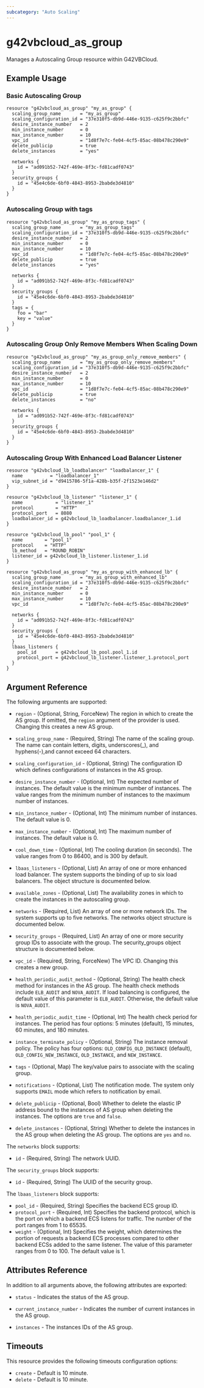```yaml
---
subcategory: "Auto Scaling"
---
```


# g42vbcloud\_as\_group

Manages a Autoscaling Group resource within G42VBCloud.

## Example Usage

### Basic Autoscaling Group

```hcl
resource "g42vbcloud_as_group" "my_as_group" {
  scaling_group_name       = "my_as_group"
  scaling_configuration_id = "37e310f5-db9d-446e-9135-c625f9c2bbfc"
  desire_instance_number   = 2
  min_instance_number      = 0
  max_instance_number      = 10
  vpc_id                   = "1d8f7e7c-fe04-4cf5-85ac-08b478c290e9"
  delete_publicip          = true
  delete_instances         = "yes"

  networks {
    id = "ad091b52-742f-469e-8f3c-fd81cadf0743"
  }
  security_groups {
    id = "45e4c6de-6bf0-4843-8953-2babde3d4810"
  }
}
```

### Autoscaling Group with tags

```hcl
resource "g42vbcloud_as_group" "my_as_group_tags" {
  scaling_group_name       = "my_as_group_tags"
  scaling_configuration_id = "37e310f5-db9d-446e-9135-c625f9c2bbfc"
  desire_instance_number   = 2
  min_instance_number      = 0
  max_instance_number      = 10
  vpc_id                   = "1d8f7e7c-fe04-4cf5-85ac-08b478c290e9"
  delete_publicip          = true
  delete_instances         = "yes"

  networks {
    id = "ad091b52-742f-469e-8f3c-fd81cadf0743"
  }
  security_groups {
    id = "45e4c6de-6bf0-4843-8953-2babde3d4810"
  }
  tags = {
    foo = "bar"
    key = "value"
  }
}
```

### Autoscaling Group Only Remove Members When Scaling Down

```hcl
resource "g42vbcloud_as_group" "my_as_group_only_remove_members" {
  scaling_group_name       = "my_as_group_only_remove_members"
  scaling_configuration_id = "37e310f5-db9d-446e-9135-c625f9c2bbfc"
  desire_instance_number   = 2
  min_instance_number      = 0
  max_instance_number      = 10
  vpc_id                   = "1d8f7e7c-fe04-4cf5-85ac-08b478c290e9"
  delete_publicip          = true
  delete_instances         = "no"

  networks {
    id = "ad091b52-742f-469e-8f3c-fd81cadf0743"
  }
  security_groups {
    id = "45e4c6de-6bf0-4843-8953-2babde3d4810"
  }
}
```

### Autoscaling Group With Enhanced Load Balancer Listener

```hcl
resource "g42vbcloud_lb_loadbalancer" "loadbalancer_1" {
  name          = "loadbalancer_1"
  vip_subnet_id = "d9415786-5f1a-428b-b35f-2f1523e146d2"
}

resource "g42vbcloud_lb_listener" "listener_1" {
  name            = "listener_1"
  protocol        = "HTTP"
  protocol_port   = 8080
  loadbalancer_id = g42vbcloud_lb_loadbalancer.loadbalancer_1.id
}

resource "g42vbcloud_lb_pool" "pool_1" {
  name        = "pool_1"
  protocol    = "HTTP"
  lb_method   = "ROUND_ROBIN"
  listener_id = g42vbcloud_lb_listener.listener_1.id
}

resource "g42vbcloud_as_group" "my_as_group_with_enhanced_lb" {
  scaling_group_name       = "my_as_group_with_enhanced_lb"
  scaling_configuration_id = "37e310f5-db9d-446e-9135-c625f9c2bbfc"
  desire_instance_number   = 2
  min_instance_number      = 0
  max_instance_number      = 10
  vpc_id                   = "1d8f7e7c-fe04-4cf5-85ac-08b478c290e9"

  networks {
    id = "ad091b52-742f-469e-8f3c-fd81cadf0743"
  }
  security_groups {
    id = "45e4c6de-6bf0-4843-8953-2babde3d4810"
  }
  lbaas_listeners {
    pool_id       = g42vbcloud_lb_pool.pool_1.id
    protocol_port = g42vbcloud_lb_listener.listener_1.protocol_port
  }
}
```

## Argument Reference

The following arguments are supported:

* `region` - (Optional, String, ForceNew) The region in which to create the AS group. If
    omitted, the `region` argument of the provider is used. Changing this
    creates a new AS group.

* `scaling_group_name` - (Required, String) The name of the scaling group. The name can contain letters,
    digits, underscores(_), and hyphens(-),and cannot exceed 64 characters.

* `scaling_configuration_id` - (Optional, String) The configuration ID which defines
    configurations of instances in the AS group.

* `desire_instance_number` - (Optional, Int) The expected number of instances. The default
    value is the minimum number of instances. The value ranges from the minimum number of
    instances to the maximum number of instances.

* `min_instance_number` - (Optional, Int) The minimum number of instances.
    The default value is 0.

* `max_instance_number` - (Optional, Int) The maximum number of instances.
    The default value is 0.

* `cool_down_time` - (Optional, Int) The cooling duration (in seconds). The value ranges
    from 0 to 86400, and is 300 by default.

* `lbaas_listeners` - (Optional, List) An array of one or more enhanced load balancer.
    The system supports the binding of up to six load balancers.
    The object structure is documented below.

* `available_zones` - (Optional, List) The availability zones in which to create
    the instances in the autoscaling group.

* `networks` - (Required, List) An array of one or more network IDs.
    The system supports up to five networks. The networks object structure
    is documented below.

* `security_groups` - (Required, List) An array of one or more security group IDs
    to associate with the group. The security_groups object structure is
    documented below.

* `vpc_id` - (Required, String, ForceNew) The VPC ID. Changing this creates a new group.

* `health_periodic_audit_method` - (Optional, String) The health check method for instances
    in the AS group. The health check methods include `ELB_AUDIT` and `NOVA_AUDIT`.
    If load balancing is configured, the default value of this parameter is `ELB_AUDIT`.
    Otherwise, the default value is `NOVA_AUDIT`.

* `health_periodic_audit_time` - (Optional, Int) The health check period for instances.
    The period has four options: 5 minutes (default), 15 minutes, 60 minutes, and 180 minutes.

* `instance_terminate_policy` - (Optional, String) The instance removal policy. The policy has
    four options: `OLD_CONFIG_OLD_INSTANCE` (default), `OLD_CONFIG_NEW_INSTANCE`,
    `OLD_INSTANCE`, and `NEW_INSTANCE`.

* `tags` - (Optional, Map) The key/value pairs to associate with the scaling group.

* `notifications` - (Optional, List) The notification mode. The system only supports `EMAIL`
    mode which refers to notification by email.

* `delete_publicip` - (Optional, Bool) Whether to delete the elastic IP address bound to the
    instances of AS group when deleting the instances. The options are `true` and `false`.

* `delete_instances` - (Optional, String) Whether to delete the instances in the AS group
    when deleting the AS group. The options are `yes` and `no`.

The `networks` block supports:

* `id` - (Required, String) The network UUID.

The `security_groups` block supports:

* `id` - (Required, String) The UUID of the security group.

The `lbaas_listeners` block supports:

* `pool_id` - (Required, String) Specifies the backend ECS group ID.
* `protocol_port` - (Required, Int) Specifies the backend protocol, which is the port on which
  a backend ECS listens for traffic. The number of the port ranges from 1 to 65535.
* `weight` - (Optional, Int) Specifies the weight, which determines the portion of requests a
  backend ECS processes compared to other backend ECSs added to the same listener. The value
  of this parameter ranges from 0 to 100. The default value is 1.

## Attributes Reference

In addition to all arguments above, the following attributes are exported:

* `status` - Indicates the status of the AS group.
* `current_instance_number` - Indicates the number of current instances in the AS group.

* `instances` - The instances IDs of the AS group.

## Timeouts
This resource provides the following timeouts configuration options:
- `create` - Default is 10 minute.
- `delete` - Default is 10 minute.

